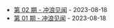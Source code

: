 * [第 02 期 - 冲浪见闻](https://post.testdog.cn/posts/02-冲浪见闻) - 2023-08-18
* [第 01 期 - 冲浪见闻](https://post.testdog.cn/posts/01-冲浪见闻) - 2023-08-18
